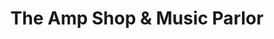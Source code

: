 ---
title: "The Amp Shop & Music Parlor"
url: /west-palm-beach/the-amp-shop-and-music-parlor/
shop: musical instrument
---